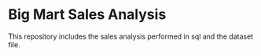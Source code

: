 # Big Mart Sales Analysis

This repository includes the sales analysis performed in sql and the dataset file.
